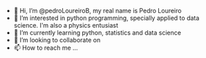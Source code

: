 - 👋 Hi, I’m @pedroLoureiroB, my real name is Pedro Loureiro
- 👀 I’m interested in python programming, specially applied to data science. I'm also a physics entusiast
- 🌱 I’m currently learning python, statistics and data science
- 💞️ I’m looking to collaborate on 
- 📫 How to reach me ...

<!---
pedroLoureiroB/pedroLoureiroB is a ✨ special ✨ repository because its `README.md` (this file) appears on your GitHub profile.
You can click the Preview link to take a look at your changes.
--->
